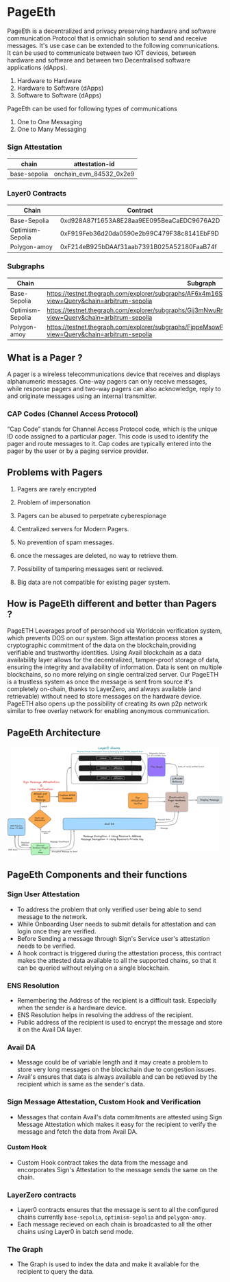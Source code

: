 # PageEth
PageEth is a decentralized and privacy preserving hardware and software communication Protocol that is omnichain solution to send and receive messages. It's use case can be extended to the following communications. It can be used to communicate between two IOT devices, between hardware and software and between two Decentralised software applications (dApps).

1. Hardware to Hardware
2. Hardware to Software (dApps)
3. Software to Software (dApps)

PageEth can be used for following types of communications

1. One to One Messaging
2. One to Many Messaging


### Sign Attestation
| chain  | attestation-id |
|------------|------------|
| base-sepolia  | onchain_evm_84532_0x2e9   |

### Layer0 Contracts
| Chain   | Contract   |
|------------|------------|
| Base-Sepolia | 0xd928A87f1653A8E28aa9EE095BeaCaEDC9676A2D |
| Optimism-Sepolia | 0xF919Feb36d20da0590e2b99C479F38c8141EbF9D |
| Polygon-amoy | 0xF214eB925bDAAf31aab7391B025A52180FaaB74f |

### Subgraphs
| Chain   | Subgraph   |
|------------|------------|
| Base-Sepolia | https://testnet.thegraph.com/explorer/subgraphs/AF6x4m16SywZ9jCNs7WjXssRaeMiagEiaKcP6wGEuPqR?view=Query&chain=arbitrum-sepolia |
| Optimism-Sepolia | https://testnet.thegraph.com/explorer/subgraphs/Gjj3mNwuRmAu8tHXdayetxrnuANgwv7M62j11qBmZ7NF?view=Query&chain=arbitrum-sepolia |
| Polygon-amoy | https://testnet.thegraph.com/explorer/subgraphs/FjppeMsowPDo1HpJ6orqHMJDzL78qqoT4RYYHkuAXECx?view=Query&chain=arbitrum-sepolia |

## What is a Pager ?
A pager is a wireless telecommunications device that receives and displays alphanumeric messages. One-way pagers can only receive messages, while response pagers and two-way pagers can also acknowledge, reply to and originate messages using an internal transmitter.

### CAP Codes (Channel Access Protocol)
“Cap Code” stands for Channel Access Protocol code, which is the unique ID code assigned to a particular pager. This code is used to identify the pager and route messages to it. Cap codes are typically entered into the pager by the user or by a paging service provider.

## Problems with Pagers

1. Pagers are rarely encrypted

2. Problem of impersonation

3. Pagers can be abused to perpetrate cyberespionage

4. Centralized servers for Modern Pagers.

5. No prevention of spam messages.

6. once the messages are deleted, no way to retrieve them.

7. Possibility of tampering messages sent or recieved.

8. Big data are not compatible for existing pager system.



## How is PageEth different and better than Pagers ?

PageETH Leverages proof of personhood via Worldcoin verification system, which prevents DOS on our system. Sign attestation process stores a cryptographic commitment of the data on the blockchain,providing verifiable and trustworthy identities. Using Avail blockchain as a data availability layer allows for the decentralized, tamper-proof storage of data, ensuring the integrity and availability of information. Data is sent on multiple blockchains, so no more relying on single centralized server. Our PageETH is a trustless system as once the message is sent from source it's completely on-chain, thanks to LayerZero, and always available (and retrievable) without need to store messages on the hardware device. PageETH also opens up the possibility of creating its own p2p network similar to free overlay network for enabling anonymous communication.

## PageEth Architecture

<img src="pageEth_Architecture.png" alt="PageEth Architecture">

## PageEth Components and their functions

### Sign User Attestation
* To address the problem that only verified user being able to send message to the network.
* While Onboarding User needs to submit details for attestation and can login once they are verified.
* Before Sending a message through Sign's Service user's attestation needs to be verified.
* A hook contract is triggered during the attestation process, this contract makes the attested data available to all the supported chains, so that it can be queried without relying on a single blockchain.

### ENS Resolution
* Remembering the Address of the recipient is a difficult task. Especially when the sender is a hardware device.
* ENS Resolution helps in resolving the address of the recipient.
* Public address of the recipient is used to encrypt the message and store it on the Avail DA layer.

### Avail DA
* Message could be of variable length and it may create a problem to store very long messages on the blockchain due to congestion issues.
* Avail's ensures that data is always available and can be retieved by the recipient which is same as the sender's data.

### Sign Message Attestation, Custom Hook and Verification
* Messages that contain Avail's data commitments are attested using Sign Message Attestation which makes it easy for the recipient to verify the message and fetch the data from Avail DA.

#### Custom Hook
* Custom Hook contract takes the data from the message and encorporates Sign's Attestation to the message sends the same on the chain.

### LayerZero contracts
* Layer0 contracts ensures that the message is sent to all the configured chains currently `base-sepolia`, `optimism-sepolia` and `polygon-amoy`.
* Each message recieved on each chain is broadcasted to all the other chains using Layer0 in batch send mode.
  

### The Graph
* The Graph is used to index the data and make it available for the recipient to query the data.

